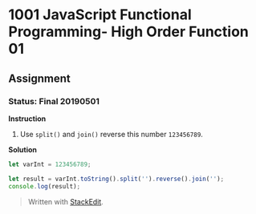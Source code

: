 # 1001 JavaScript Functional Programming- High Order Function 01
## Assignment
### Status: Final 20190501

**Instruction**
 1. Use `split()` and `join()` reverse this number `123456789`.

**Solution**
```JavaScript
let varInt = 123456789;

let result = varInt.toString().split('').reverse().join('');
console.log(result);
```

> Written with [StackEdit](https://stackedit.io/).